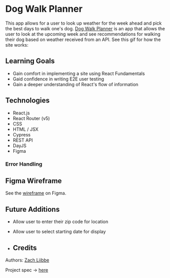 # Dog Walk Planner
This app allows for a user to look up weather for the week ahead and pick the best days to walk one's dog. [Dog Walk Planner](https://weather-walker.herokuapp.com/) is an app that allows the user to look at the upcoming week and see recommendations for walking their dog based on weather received from an API. See this gif for how the site works:

## Learning Goals
* Gain comfort in implementing a site using React Fundamentals
* Gaid confidence in writing E2E user testing
* Gain a deeper understanding of React's flow of information

## Technologies
* React.js
* React Router (v5)
* CSS
* HTML / JSX
* Cypress
* REST API
* DayJS
* Figma

### Error Handling

## Figma Wireframe

See the [wireframe](https://www.figma.com/file/Aq7DLHl5hxPLkK8JkoGku4/Dog-Walker-Planner?node-id=0%3A1) on Figma.

## Future Additions
* Allow user to enter their zip code for location
* Allow user to select starting date for display

* ## Credits
Authors: [Zach Liibbe](https://github.com/zliibbe)

Project spec -> [here](https://frontend.turing.edu/projects/module-3/showcase.html)
